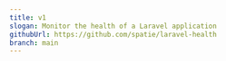```yaml
---
title: v1
slogan: Monitor the health of a Laravel application
githubUrl: https://github.com/spatie/laravel-health
branch: main
---
```


